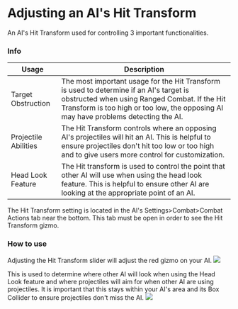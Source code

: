 # Adjusting an AI's Hit Transform
An AI's Hit Transform used for controlling 3 important functionalities.

### Info
| Usage  | Description |
| ------------- | ------------- |
| Target Obstruction  | The most important usage for the Hit Transform is used to determine if an AI's target is obstructed when using Ranged Combat. If the Hit Transform is too high or too low, the opposing AI may have problems detecting the AI. |
| Projectile Abilities  | The Hit Transform controls where an opposing AI's projectiles will hit an AI. This is helpful to ensure projectiles don't hit too low or too high and to give users more control for customization.
| Head Look Feature  | The Hit transform is used to control the point that other AI will use when using the head look feature. This is helpful to ensure other AI are looking at the appropriate point of an AI.   |

The Hit Transform setting is located in the AI's Settings>Combat>Combat Actions tab near the bottom. This tab must be open in order to see the Hit Transform gizmo.

### How to use

Adjusting the Hit Transform slider will adjust the red gizmo on your AI.
![](https://i.imgur.com/2FgrIdz.gif)

This is used to determine where other AI will look when using the Head Look feature and where projectiles will aim for when other AI are using projectiles. It is important that this stays within your AI's area and its Box Collider to ensure projectiles don't miss the AI.
![](https://i.imgur.com/QKqIcXY.gif)
